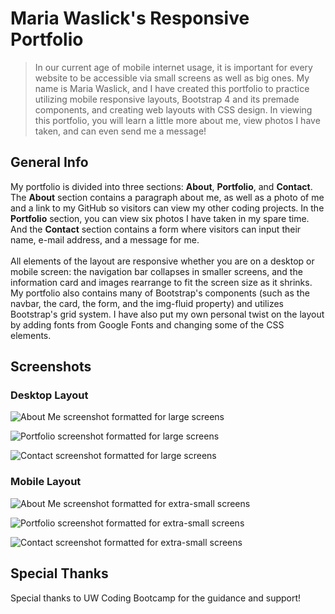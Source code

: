 # Maria Waslick's Responsive Portfolio

> In our current age of mobile internet usage, it is important for every website to be accessible via small screens as well as big ones. My name is Maria Waslick, and I have created this portfolio to practice utilizing mobile responsive layouts, Bootstrap 4 and its premade components, and creating web layouts with CSS design. In viewing this portfolio, you will learn a little more about me, view photos I have taken, and can even send me a message!

## General Info 
My portfolio is divided into three sections: <b>About</b>, <b>Portfolio</b>, and <b>Contact</b>. The <b>About</b> section contains a paragraph about me, as well as a photo of me and a link to my GitHub so visitors can view my other coding projects. In the <b>Portfolio</b> section, you can view six photos I have taken in my spare time. And the <b>Contact</b> section contains a form where visitors can input their name, e-mail address, and a message for me.
<br><br>
All elements of the layout are responsive whether you are on a desktop or mobile screen: the navigation bar collapses in smaller screens, and the information card and images rearrange to fit the screen size as it shrinks. My portfolio also contains many of Bootstrap's components (such as the navbar, the card, the form, and the img-fluid property) and utilizes Bootstrap's grid system. I have also put my own personal twist on the layout by adding fonts from Google Fonts and changing some of the CSS elements.

## Screenshots

### Desktop Layout  

![About Me screenshot formatted for large screens](./screenshots/aboutme.png
)

![Portfolio screenshot formatted for large screens](./screenshots/portfolio.png
)

![Contact screenshot formatted for large screens](./screenshots/contact.png
)

### Mobile Layout

![About Me screenshot formatted for extra-small screens](./screenshots/aboutmobile.png
)

![Portfolio screenshot formatted for extra-small screens](./screenshots/portfoliomobile.png
)

![Contact screenshot formatted for extra-small screens](./screenshots/contactmobile.png
)

## Special Thanks

Special thanks to UW Coding Bootcamp for the guidance and support!